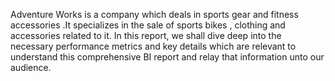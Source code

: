 Adventure Works is a company which deals in sports gear and fitness accessories .It specializes in the sale of sports bikes , clothing and accessories related to it.
In this report, we shall dive deep into the necessary performance metrics and key details which are relevant to understand this comprehensive BI report and relay that information unto our audience.
